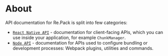 # About

API documentation for Re.Pack is split into few categories:

- [`React Native API`](./react-native) - documentation for client-facing APIs, which you can use inside your application, for example `ChunkManager`.
- [`Node API`](./node) - documentation for APIs used to configure bundling or development processes: Webpack plugins, utilities and commands.
